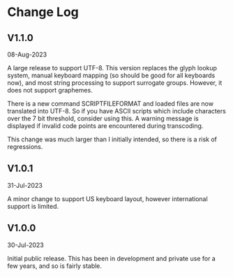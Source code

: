 
# Change Log

## V1.1.0

08-Aug-2023

A large release to support UTF-8.  This version replaces the glyph lookup system, manual keyboard mapping (so should be good for all keyboards now), and most string processing to support surrogate groups.  However, it does not support graphemes.

There is a new command SCRIPTFILEFORMAT and loaded files are now translated into UTF-8.  So if you have ASCII scripts which include characters over the 7 bit threshold, consider using this.  A warning message is displayed if invalid code points are encountered during transcoding.

This change was much larger than I initially intended, so there is a risk of regressions.

## V1.0.1

31-Jul-2023

A minor change to support US keyboard layout, however international support is limited.

## V1.0.0

30-Jul-2023

Initial public release.  This has been in development and private use for a few years, and so is fairly stable.
